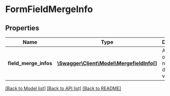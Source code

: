 # FormFieldMergeInfo

## Properties
Name | Type | Description | Notes
------------ | ------------- | ------------- | -------------
**field_merge_infos** | [**\Swagger\Client\Model\MergefieldInfo[]**](MergefieldInfo.md) | A mapping of field names to default values | [optional] 

[[Back to Model list]](../README.md#documentation-for-models) [[Back to API list]](../README.md#documentation-for-api-endpoints) [[Back to README]](../README.md)


